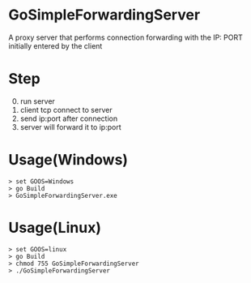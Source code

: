 # GoSimpleForwardingServer
 A proxy server that performs connection forwarding with the IP: PORT initially entered by the client

# Step
0. run server
1. client tcp connect to server
2. send ip:port after connection
3. server will forward it to ip:port

# Usage(Windows)
```
> set GOOS=Windows
> go Build
> GoSimpleForwardingServer.exe
```

# Usage(Linux)
```
> set GOOS=linux
> go Build
> chmod 755 GoSimpleForwardingServer
> ./GoSimpleForwardingServer
```